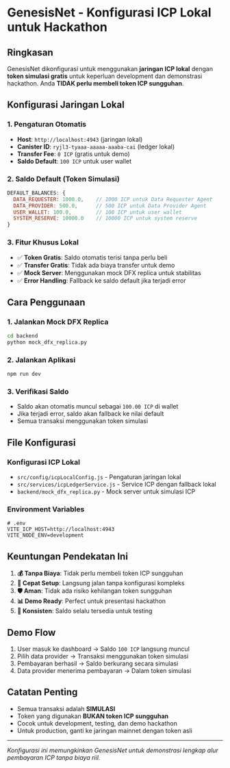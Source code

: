 # GenesisNet - Konfigurasi ICP Lokal untuk Hackathon

## Ringkasan
GenesisNet dikonfigurasi untuk menggunakan **jaringan ICP lokal** dengan **token simulasi gratis** untuk keperluan development dan demonstrasi hackathon. Anda **TIDAK perlu membeli token ICP sungguhan**.

## Konfigurasi Jaringan Lokal

### 1. Pengaturan Otomatis
- **Host**: `http://localhost:4943` (jaringan lokal)
- **Canister ID**: `ryjl3-tyaaa-aaaaa-aaaba-cai` (ledger lokal)
- **Transfer Fee**: `0 ICP` (gratis untuk demo)
- **Saldo Default**: `100 ICP` untuk user wallet

### 2. Saldo Default (Token Simulasi)
```javascript
DEFAULT_BALANCES: {
  DATA_REQUESTER: 1000.0,    // 1000 ICP untuk Data Requester Agent
  DATA_PROVIDER: 500.0,      // 500 ICP untuk Data Provider Agent  
  USER_WALLET: 100.0,        // 100 ICP untuk user wallet
  SYSTEM_RESERVE: 10000.0    // 10000 ICP untuk system reserve
}
```

### 3. Fitur Khusus Lokal
- ✅ **Token Gratis**: Saldo otomatis terisi tanpa perlu beli
- ✅ **Transfer Gratis**: Tidak ada biaya transfer untuk demo
- ✅ **Mock Server**: Menggunakan mock DFX replica untuk stabilitas
- ✅ **Error Handling**: Fallback ke saldo default jika terjadi error

## Cara Penggunaan

### 1. Jalankan Mock DFX Replica
```bash
cd backend
python mock_dfx_replica.py
```

### 2. Jalankan Aplikasi
```bash
npm run dev
```

### 3. Verifikasi Saldo
- Saldo akan otomatis muncul sebagai `100.00 ICP` di wallet
- Jika terjadi error, saldo akan fallback ke nilai default
- Semua transaksi menggunakan token simulasi

## File Konfigurasi

### Konfigurasi ICP Lokal
- `src/config/icpLocalConfig.js` - Pengaturan jaringan lokal
- `src/services/icpLedgerService.js` - Service ICP dengan fallback lokal
- `backend/mock_dfx_replica.py` - Mock server untuk simulasi ICP

### Environment Variables
```properties
# .env
VITE_ICP_HOST=http://localhost:4943
VITE_NODE_ENV=development
```

## Keuntungan Pendekatan Ini

1. **💰 Tanpa Biaya**: Tidak perlu membeli token ICP sungguhan
2. **🚀 Cepat Setup**: Langsung jalan tanpa konfigurasi kompleks  
3. **🛡️ Aman**: Tidak ada risiko kehilangan token sungguhan
4. **📊 Demo Ready**: Perfect untuk presentasi hackathon
5. **🔄 Konsisten**: Saldo selalu tersedia untuk testing

## Demo Flow
1. User masuk ke dashboard → Saldo `100 ICP` langsung muncul
2. Pilih data provider → Transaksi menggunakan token simulasi
3. Pembayaran berhasil → Saldo berkurang secara simulasi
4. Data provider menerima pembayaran → Dalam token simulasi

## Catatan Penting
- Semua transaksi adalah **SIMULASI** 
- Token yang digunakan **BUKAN token ICP sungguhan**
- Cocok untuk development, testing, dan demo hackathon
- Untuk production, ganti ke jaringan mainnet dengan token asli

---
*Konfigurasi ini memungkinkan GenesisNet untuk demonstrasi lengkap alur pembayaran ICP tanpa biaya riil.*

